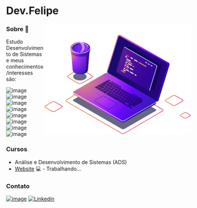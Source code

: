 # Dev.Felipe 

### Sobre 💬 <img src="https://raw.githubusercontent.com/felipefarinha/felipefarinha/main/computer-illustration.png" min-width="400px" max-width="400px" width="400px" align="right" alt="Computador">

Estudo Desenvolvimento de Sistemas e meus conhecimentos/interesses são:

![image](	https://img.shields.io/badge/HTML5-E34F26?style=for-the-badge&logo=html5&logoColor=white)
![image](https://img.shields.io/badge/CSS3-1572B6?style=for-the-badge&logo=css3&logoColor=white)
![image](https://img.shields.io/badge/JavaScript-323330?style=for-the-badge&logo=javascript&logoColor=F7DF1E)
![image](https://img.shields.io/badge/Python-FFD43B?style=for-the-badge&logo=python&logoColor=blue)
![image](https://img.shields.io/badge/React-20232A?style=for-the-badge&logo=react&logoColor=61DAFB)
![image](https://img.shields.io/badge/Node.js-339933?style=for-the-badge&logo=nodedotjs&logoColor=white)
![image](https://img.shields.io/badge/Visual_Studio-5C2D91?style=for-the-badge&logo=visual%20studio&logoColor=white)
![image](https://img.shields.io/badge/Figma-F24E1E?style=for-the-badge&logo=figma&logoColor=white)

<!-- Cursando ADS com foco em Desenvolvimento Web. Meu objeto é incorporar minha vivência do designer ao desenvolvimento ⚡  -->

<!-- ### Stacks

![image](https://img.shields.io/badge/Todoist-E44332?style=for-the-badge&logo=todoist&logoColor=white)
![image](https://img.shields.io/badge/Notion-000000?style=for-the-badge&logo=notion&logoColor=white) 
![image](https://img.shields.io/badge/TypeScript-007ACC?style=for-the-badge&logo=typescript&logoColor=white)  -->
<!-- ![image]() -->
<!-- ![image](https://github-readme-stats.vercel.app/api?username=felipefarinha)
![image](https://github-readme-streak-stats.herokuapp.com/?user=felipefarinha) -->


### Cursos

- Análise e Desenvolvimento de Sistemas (ADS) 
- [Website](https://#) 💻 - Trabalhando...

<!-- ## Experiências
- Montando
-
- -->

### Contato
[![image](https://img.shields.io/badge/WhatsApp-25D366?style=for-the-badge&logo=whatsapp&logoColor=white)](https://api.whatsapp.com/send?phone=5561983406881)
[![Linkedin](https://img.shields.io/badge/LinkedIn-0077B5?style=for-the-badge&logo=linkedin&logoColor=white)](https://www.linkedin.com/in/felipefarinha/)
<!-- ![image](https://img.shields.io/badge/website-000000?style=for-the-badge&logo=About.me&logoColor=white) -->
<!-- [![image](https://img.shields.io/badge/Discord-5865F2?style=for-the-badge&logo=discord&logoColor=white)](https://discord.gg/eC86AWMu) -->
<!-- [![Linkedin Badge](https://img.shields.io/badge/GitHub-100000?style=for-the-badge&logo=github&logoColor=white)](https://www.linkedin.com/in/felipefarinha/) -->

<!-- <br><br> -->
<!-- <div align="center">
  <a href="https://github.com/felipefarinha">
  <img height="160em" src="https://github-readme-stats.vercel.app/api?username=felipefarinha&show_icons=true&theme=github_dark&include_all_commits=true&count_private=true"/>
  <img height="160em" src="https://github-readme-stats.vercel.app/api/top-langs/?username=felipefarinha&layout=compact&langs_count=7&theme=github_dark"/>
</div> -->
